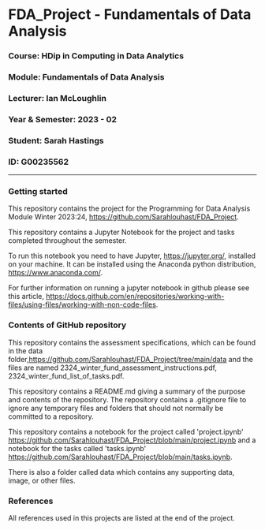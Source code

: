 # FDA_Project - Fundamentals of Data Analysis

### Course: HDip in Computing in Data Analytics
### Module:  Fundamentals of Data Analysis
### Lecturer: Ian McLoughlin
### Year & Semester: 2023 - 02
### Student: Sarah Hastings
### ID: G00235562

***

### Getting started
This repository contains the project for the Programming for Data Analysis Module Winter 2023:24, https://github.com/Sarahlouhast/FDA_Project.

This repository contains a Jupyter Notebook for the project and tasks completed throughout the semester. 

To run this notebook you need to have Jupyter, https://jupyter.org/, installed on your machine. It can be installed using the Anaconda python distribution, https://www.anaconda.com/.

For further information on running a jupyter notebook in github please see this article, https://docs.github.com/en/repositories/working-with-files/using-files/working-with-non-code-files.

### Contents of GitHub repository
This repository contains the assessment specifications, which can be found in the data folder,https://github.com/Sarahlouhast/FDA_Project/tree/main/data and the files are named 2324_winter_fund_assessment_instructions.pdf, 2324_winter_fund_list_of_tasks.pdf.

This repository contains a README.md giving a summary of the purpose and contents of the repository. The repository contains a .gitignore file to ignore any temporary files and folders that should not normally be committed to a repository.

This repository contains a notebook for the project called 'project.ipynb' https://github.com/Sarahlouhast/FDA_Project/blob/main/project.ipynb and a notebook for the tasks called 'tasks.ipynb' https://github.com/Sarahlouhast/FDA_Project/blob/main/tasks.ipynb.

There is also a folder called data which contains any supporting data, image, or other files.

### References
All references used in this projects are listed at the end of the project.